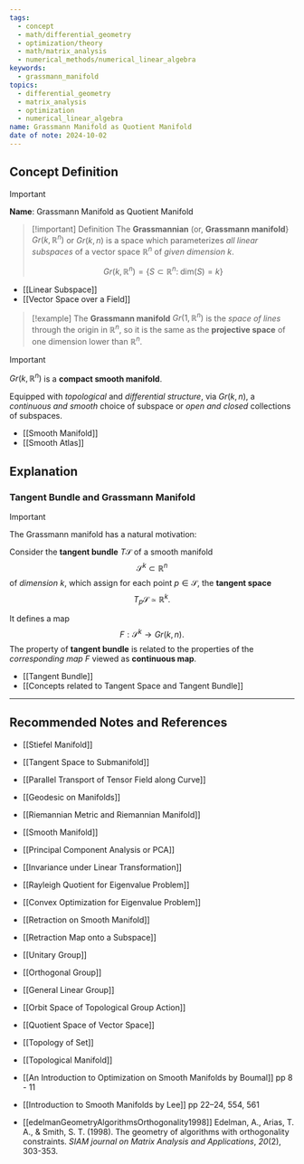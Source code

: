 ```yaml
---
tags:
  - concept
  - math/differential_geometry
  - optimization/theory
  - math/matrix_analysis
  - numerical_methods/numerical_linear_algebra
keywords:
  - grassmann_manifold
topics:
  - differential_geometry
  - matrix_analysis
  - optimization
  - numerical_linear_algebra
name: Grassmann Manifold as Quotient Manifold
date of note: 2024-10-02
---
```


## Concept Definition

>[!important]
>**Name**: Grassmann Manifold as Quotient Manifold

>[!important] Definition
>The **Grassmannian** (or, **Grassmann manifold**}  $Gr(k, \mathbb{R}^{n})$ or $Gr(k, n)$ is a space which parameterizes *all linear subspaces* of a vector space $\mathbb{R}^{n}$ of *given dimension* $k$. 
>
>$$
>Gr(k, \mathbb{R}^{n}) = \left\{ S \subset \mathbb{R}^{n}:\; \text{dim}(S) = k \right\} 
>$$

- [[Linear Subspace]]
- [[Vector Space over a Field]]


>[!example]
>The **Grassmann manifold** $Gr(1, \mathbb{R}^{n})$ is the *space of lines* through the origin in $\mathbb{R}^{n}$, so it is the same as the **projective space** of one dimension lower than $\mathbb{R}^{n}$.

>[!important]
>$Gr(k, \mathbb{R}^{n})$ is a **compact smooth manifold**. 
>
>Equipped with *topological* and *differential structure*, via $Gr(k,n)$, a *continuous and smooth* choice of subspace or *open and closed* collections of subspaces.

- [[Smooth Manifold]]
- [[Smooth Atlas]]


## Explanation

### Tangent Bundle and Grassmann Manifold

>[!important]
> The Grassmann manifold has a natural motivation: 
> 
> Consider the **tangent bundle** $T\mathcal{S}$ of a smooth manifold $$\mathcal{S}^{k} \subset \mathbb{R}^{n}$$ of *dimension* $k$, which assign for each point $p\in \mathcal{S}$, the **tangent space** $$T_{p}\mathcal{S} \simeq \mathbb{R}^{k}.$$ 
> 
> It defines a map $$F: \mathcal{S}^{k} \rightarrow Gr(k, n).$$ 
> The property of **tangent bundle** is related to the properties of the *corresponding map* $F$ viewed as **continuous map**. 

- [[Tangent Bundle]]
- [[Concepts related to Tangent Space and Tangent Bundle]]




-----------
##  Recommended Notes and References


- [[Stiefel Manifold]]
- [[Tangent Space to Submanifold]]
- [[Parallel Transport of Tensor Field along Curve]]
- [[Geodesic on Manifolds]]
- [[Riemannian Metric and Riemannian Manifold]]
- [[Smooth Manifold]]


- [[Principal Component Analysis or PCA]]
- [[Invariance under Linear Transformation]]
- [[Rayleigh Quotient for Eigenvalue Problem]]
- [[Convex Optimization for Eigenvalue Problem]]

- [[Retraction on Smooth Manifold]]
- [[Retraction Map onto a Subspace]]

- [[Unitary Group]]
- [[Orthogonal Group]]
- [[General Linear Group]]
- [[Orbit Space of Topological Group Action]]
- [[Quotient Space of Vector Space]]

- [[Topology of Set]]
- [[Topological Manifold]]

- [[An Introduction to Optimization on Smooth Manifolds by Boumal]] pp 8 - 11
- [[Introduction to Smooth Manifolds by Lee]] pp 22–24, 554, 561
- [[edelmanGeometryAlgorithmsOrthogonality1998]] Edelman, A., Arias, T. A., & Smith, S. T. (1998). The geometry of algorithms with orthogonality constraints. _SIAM journal on Matrix Analysis and Applications_, _20_(2), 303-353.